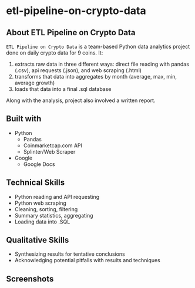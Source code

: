 # etl-pipeline-on-crypto-data

## About ETL Pipeline on Crypto Data

`ETL Pipeline on Crypto Data` is a team-based Python data analytics project done on daily crypto data for 9 coins. It:
1) extracts raw data in three different ways: direct file reading with pandas (.csv), api requests (.json), and web scraping (.html)
2) transforms that data into aggregates by month (average, max, min, average growth)
3) loads that data into a final .sql database

Along with the analysis, project also involved a written report.

## Built with
- Python
    - Pandas
    - Coinmarketcap.com API
    - Splinter/Web Scraper
- Google
    - Google Docs

## Technical Skills
- Python reading and API requesting
- Python web scraping
- Cleaning, sorting, filtering
- Summary statistics, aggregating
- Loading data into .SQL

## Qualitative Skills
- Synthesizing results for tentative conclusions
- Acknowledging potential pitfalls with results and techniques

## Screenshots
